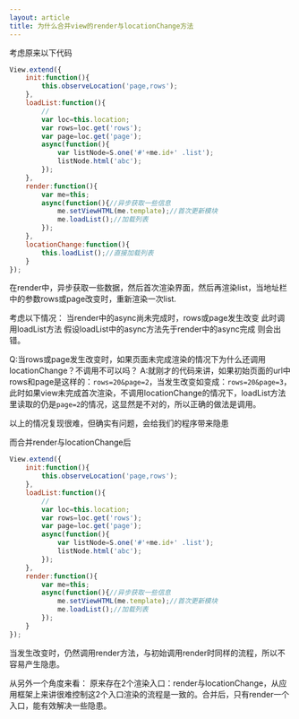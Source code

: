 ```yaml
---
layout: article
title: 为什么合并view的render与locationChange方法
---
```



考虑原来以下代码

```js
View.extend({
    init:function(){
        this.observeLocation('page,rows');
    },
    loadList:function(){
        //
        var loc=this.location;
        var rows=loc.get('rows');
        var page=loc.get('page');
        async(function(){
            var listNode=S.one('#'+me.id+' .list');
            listNode.html('abc');
        });
    },
    render:function(){
        var me=this;
        async(function(){//异步获取一些信息
            me.setViewHTML(me.template);//首次更新模块
            me.loadList();//加载列表
        });
    },
    locationChange:function(){
        this.loadList();//直接加载列表
    }
});
```

在render中，异步获取一些数据，然后首次渲染界面，然后再渲染list，当地址栏中的参数rows或page改变时，重新渲染一次list.

考虑以下情况：
当render中的async尚未完成时，rows或page发生改变
此时调用loadList方法
假设loadList中的async方法先于render中的async完成
则会出错。

Q:当rows或page发生改变时，如果页面未完成渲染的情况下为什么还调用locationChange？不调用不可以吗？
A:就刚才的代码来讲，如果初始页面的url中rows和page是这样的：`rows=20&page=2`，当发生改变如变成：`rows=20&page=3`，此时如果view未完成首次渲染，不调用locationChange的情况下，loadList方法里读取的仍是`page=2`的情况，这显然是不对的，所以正确的做法是调用。

以上的情况复现很难，但确实有问题，会给我们的程序带来隐患

而合并render与locationChange后

```js
View.extend({
    init:function(){
        this.observeLocation('page,rows');
    },
    loadList:function(){
        //
        var loc=this.location;
        var rows=loc.get('rows');
        var page=loc.get('page');
        async(function(){
            var listNode=S.one('#'+me.id+' .list');
            listNode.html('abc');
        });
    },
    render:function(){
        var me=this;
        async(function(){//异步获取一些信息
            me.setViewHTML(me.template);//首次更新模块
            me.loadList();//加载列表
        });
    }
});
```

当发生改变时，仍然调用render方法，与初始调用render时同样的流程，所以不容易产生隐患。

从另外一个角度来看：
原来存在2个渲染入口：render与locationChange，从应用框架上来讲很难控制这2个入口渲染的流程是一致的。合并后，只有render一个入口，能有效解决一些隐患。

